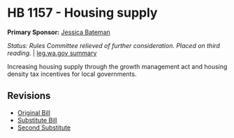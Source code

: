 # HB 1157 - Housing supply
**Primary Sponsor:** [Jessica Bateman](/person/leg/jessica.bateman.md)

*Status: Rules Committee relieved of further consideration.  Placed on third reading.* | [leg.wa.gov summary](https://app.leg.wa.gov/billsummary?BillNumber=1157&Year=2021)

Increasing housing supply through the growth management act and housing density tax incentives for local governments.

## Revisions
* [Original Bill](1/)
* [Substitute Bill](S/)
* [Second Substitute](S2/)